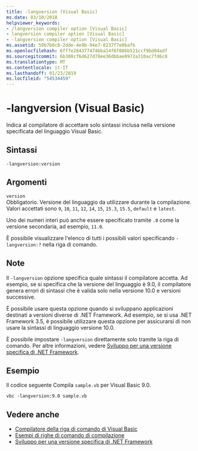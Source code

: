 ```yaml
---
title: -langversion (Visual Basic)
ms.date: 03/10/2018
helpviewer_keywords:
- /langversion compiler option [Visual Basic]
- langversion compiler option [Visual Basic]
- -langversion compiler option [Visual Basic]
ms.assetid: 59b7b0c8-2dde-4e9b-94e7-0237f7e0bafb
ms.openlocfilehash: 6fffe264377474bba14f6f086b521ccf9bd04adf
ms.sourcegitcommit: 6b308cf6d627d78ee36dbbae8972a310ac7fd6c8
ms.translationtype: MT
ms.contentlocale: it-IT
ms.lasthandoff: 01/23/2019
ms.locfileid: "54534459"
---
```

# <a name="-langversion-visual-basic"></a>-langversion (Visual Basic)
Indica al compilatore di accettare solo sintassi inclusa nella versione specificata del linguaggio Visual Basic.  
  
## <a name="syntax"></a>Sintassi  
  
```  
-langversion:version  
```  
  
## <a name="arguments"></a>Argomenti  
 `version`  
 Obbligatorio. Versione del linguaggio da utilizzare durante la compilazione. Valori accettati sono `9`, `10`, `11`, `12`, `14`, `15`, `15.3`, `15.5`, `default` e `latest`.

 Uno dei numeri interi può anche essere specificato tramite `.0` come la versione secondaria, ad esempio, `11.0`.

 È possibile visualizzare l'elenco di tutti i possibili valori specificando `-langversion:?` nella riga di comando.  
  
## <a name="remarks"></a>Note  
 Il `-langversion` opzione specifica quale sintassi il compilatore accetta. Ad esempio, se si specifica che la versione del linguaggio è 9.0, il compilatore genera errori di sintassi che è valida solo nella versione 10.0 e versioni successive.  
  
 È possibile usare questa opzione quando si sviluppano applicazioni destinati a versioni diverse di .NET Framework. Ad esempio, se si usa .NET Framework 3.5, è possibile utilizzare questa opzione per assicurarsi di non usare la sintassi di linguaggio versione 10.0.  
  
 È possibile impostare `-langversion` direttamente solo tramite la riga di comando. Per altre informazioni, vedere [Sviluppo per una versione specifica di .NET Framework](/visualstudio/ide/targeting-a-specific-dotnet-framework-version).  
  
## <a name="example"></a>Esempio  
 Il codice seguente Compila `sample.vb` per Visual Basic 9.0.  
  
```console  
vbc -langversion:9.0 sample.vb  
```  
  
## <a name="see-also"></a>Vedere anche
- [Compilatore della riga di comando di Visual Basic](../../../visual-basic/reference/command-line-compiler/index.md)
- [Esempi di righe di comando di compilazione](../../../visual-basic/reference/command-line-compiler/sample-compilation-command-lines.md)
- [Sviluppo per una versione specifica di .NET Framework](/visualstudio/ide/targeting-a-specific-dotnet-framework-version)
